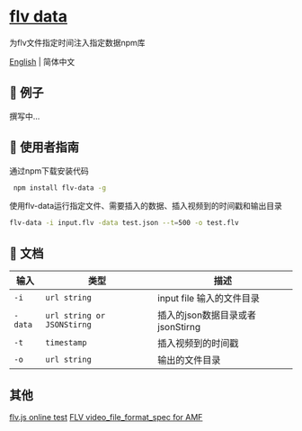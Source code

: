 
# [flv data](https://github.com/zhuguibiao/flv-data)

为flv文件指定时间注入指定数据npm库

[English](./README.md) | 简体中文
## 🎁 例子
撰写中...

## 🚀  使用者指南
通过npm下载安装代码

```bash
 npm install flv-data -g
```

使用flv-data运行指定文件、需要插入的数据、插入视频到的时间戳和输出目录
``` bash
flv-data -i input.flv -data test.json --t=500 -o test.flv
```  

## 📑  文档

| 输入    | 类型                       | 描述                             |
| ------- | -------------------------- | -------------------------------- |
| `-i`    | `url string`               | input file 输入的文件目录        |
| `-data` | `url string or JSONStirng` | 插入的json数据目录或者jsonStirng |
| `-t`    | `timestamp`                | 插入视频到的时间戳               |
| `-o`    | `url string`               | 输出的文件目录                   |


## 其他
[flv.js online test](http://bilibili.github.io/flv.js/demo/)
[FLV video_file_format_spec for AMF](https://rtmp.veriskope.com/pdf/video_file_format_spec_v10.pdf)
